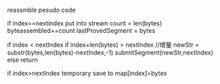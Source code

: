 reassmble pesudo code

if index==nextindex 
	put into stream
	count = len(bytes)
	byteassembled+=count
	lastProvedSegment = bytes

if index < nextIndex 
    if index+len(bytes) > nextIndex 
        //增量
        newStr = substr(bytes,len(bytes)-nextIndex,-1)
        submitSegment(newStr,nextIndex)
    else 
        return

if index>nextIndex
	temporary save to map[index]=bytes






